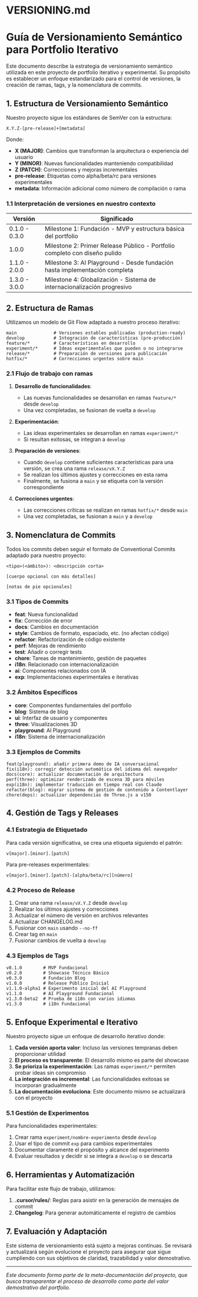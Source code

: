 # VERSIONING.md

# Guía de Versionamiento Semántico para Portfolio Iterativo

Este documento describe la estrategia de versionamiento semántico utilizada en este proyecto de portfolio iterativo y experimental. Su propósito es establecer un enfoque estandarizado para el control de versiones, la creación de ramas, tags, y la nomenclatura de commits.

## 1. Estructura de Versionamiento Semántico

Nuestro proyecto sigue los estándares de SemVer con la estructura:

```
X.Y.Z-[pre-release]+[metadata]
```

Donde:
- **X (MAJOR)**: Cambios que transforman la arquitectura o experiencia del usuario
- **Y (MINOR)**: Nuevas funcionalidades manteniendo compatibilidad
- **Z (PATCH)**: Correcciones y mejoras incrementales
- **pre-release**: Etiquetas como alpha/beta/rc para versiones experimentales
- **metadata**: Información adicional como número de compilación o rama

### 1.1 Interpretación de versiones en nuestro contexto

| Versión | Significado |
|---------|-------------|
| 0.1.0 - 0.3.0 | Milestone 1: Fundación - MVP y estructura básica del portfolio |
| 1.0.0 | Milestone 2: Primer Release Público - Portfolio completo con diseño pulido |
| 1.1.0 - 2.0.0 | Milestone 3: AI Playground - Desde fundación hasta implementación completa |
| 1.3.0 - 3.0.0 | Milestone 4: Globalización - Sistema de internacionalización progresivo |

## 2. Estructura de Ramas

Utilizamos un modelo de Git Flow adaptado a nuestro proceso iterativo:

```
main              # Versiones estables publicadas (production-ready)
develop           # Integración de características (pre-producción)
feature/*         # Características en desarrollo
experiment/*      # Ideas experimentales que pueden o no integrarse
release/*         # Preparación de versiones para publicación
hotfix/*          # Correcciones urgentes sobre main
```

### 2.1 Flujo de trabajo con ramas

1. **Desarrollo de funcionalidades**:
   - Las nuevas funcionalidades se desarrollan en ramas `feature/*` desde `develop`
   - Una vez completadas, se fusionan de vuelta a `develop`

2. **Experimentación**:
   - Las ideas experimentales se desarrollan en ramas `experiment/*`
   - Si resultan exitosas, se integran a `develop`

3. **Preparación de versiones**:
   - Cuando `develop` contiene suficientes características para una versión, se crea una rama `release/vX.Y.Z`
   - Se realizan los últimos ajustes y correcciones en esta rama
   - Finalmente, se fusiona a `main` y se etiqueta con la versión correspondiente

4. **Correcciones urgentes**:
   - Las correcciones críticas se realizan en ramas `hotfix/*` desde `main`
   - Una vez completadas, se fusionan a `main` y a `develop`

## 3. Nomenclatura de Commits

Todos los commits deben seguir el formato de Conventional Commits adaptado para nuestro proyecto:

```
<tipo>(<ámbito>): <descripción corta>

[cuerpo opcional con más detalles]

[notas de pie opcionales]
```

### 3.1 Tipos de Commits

- **feat**: Nueva funcionalidad
- **fix**: Corrección de error
- **docs**: Cambios en documentación
- **style**: Cambios de formato, espaciado, etc. (no afectan código)
- **refactor**: Refactorización de código existente
- **perf**: Mejoras de rendimiento
- **test**: Añadir o corregir tests
- **chore**: Tareas de mantenimiento, gestión de paquetes
- **i18n**: Relacionado con internacionalización
- **ai**: Componentes relacionados con IA
- **exp**: Implementaciones experimentales e iterativas

### 3.2 Ámbitos Específicos

- **core**: Componentes fundamentales del portfolio
- **blog**: Sistema de blog
- **ui**: Interfaz de usuario y componentes
- **three**: Visualizaciones 3D
- **playground**: AI Playground
- **i18n**: Sistema de internacionalización

### 3.3 Ejemplos de Commits

```
feat(playground): añadir primera demo de IA conversacional
fix(i18n): corregir detección automática del idioma del navegador
docs(core): actualizar documentación de arquitectura
perf(three): optimizar renderizado de escena 3D para móviles
exp(i18n): implementar traducción en tiempo real con Claude
refactor(blog): migrar sistema de gestión de contenido a Contentlayer
chore(deps): actualizar dependencias de Three.js a v150
```

## 4. Gestión de Tags y Releases

### 4.1 Estrategia de Etiquetado

Para cada versión significativa, se crea una etiqueta siguiendo el patrón:

```
v[major].[minor].[patch]
```

Para pre-releases experimentales:
```
v[major].[minor].[patch]-[alpha/beta/rc][número]
```

### 4.2 Proceso de Release

1. Crear una rama `release/vX.Y.Z` desde `develop`
2. Realizar los últimos ajustes y correcciones
3. Actualizar el número de versión en archivos relevantes
4. Actualizar CHANGELOG.md
5. Fusionar con `main` usando `--no-ff`
6. Crear tag en `main`
7. Fusionar cambios de vuelta a `develop`

### 4.3 Ejemplos de Tags

```
v0.1.0        # MVP Fundacional
v0.2.0        # Showcase Técnico Básico
v0.3.0        # Fundación Blog
v1.0.0        # Release Público Inicial
v1.1.0-alpha1 # Experimento inicial del AI Playground
v1.1.0        # AI Playground Fundacional
v1.3.0-beta2  # Prueba de i18n con varios idiomas
v1.3.0        # i18n Fundacional
```

## 5. Enfoque Experimental e Iterativo

Nuestro proyecto sigue un enfoque de desarrollo iterativo donde:

1. **Cada versión aporta valor**: Incluso las versiones tempranas deben proporcionar utilidad
2. **El proceso es transparente**: El desarrollo mismo es parte del showcase
3. **Se prioriza la experimentación**: Las ramas `experiment/*` permiten probar ideas sin compromiso
4. **La integración es incremental**: Las funcionalidades exitosas se incorporan gradualmente
5. **La documentación evoluciona**: Este documento mismo se actualizará con el proyecto

### 5.1 Gestión de Experimentos

Para funcionalidades experimentales:

1. Crear rama `experiment/nombre-experimento` desde `develop`
2. Usar el tipo de commit `exp` para cambios experimentales
3. Documentar claramente el propósito y alcance del experimento
4. Evaluar resultados y decidir si se integra a `develop` o se descarta

## 6. Herramientas y Automatización

Para facilitar este flujo de trabajo, utilizamos:

1. **.cursor/rules/**: Reglas para asistir en la generación de mensajes de commit
2. **Changelog**: Para generar automáticamente el registro de cambios

## 7. Evaluación y Adaptación

Este sistema de versionamiento está sujeto a mejoras continuas. Se revisará y actualizará según evolucione el proyecto para asegurar que sigue cumpliendo con sus objetivos de claridad, trazabilidad y valor demostrativo.

---

*Este documento forma parte de la meta-documentación del proyecto, que busca transparentar el proceso de desarrollo como parte del valor demostrativo del portfolio.*
